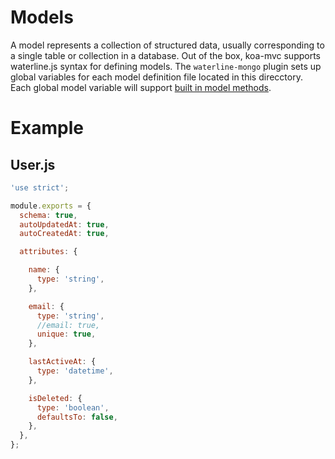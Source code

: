 # Models

A model represents a collection of structured data, usually corresponding to a single table or collection in a database. Out of the box,
koa-mvc supports waterline.js syntax for defining models. The `waterline-mongo` plugin sets up global variables for each model definition file
located in this direcctory. Each global model variable will support [built in model methods](http://sailsjs.com/documentation/reference/waterline-orm/models#?builtin-model-methods).

# Example

## User.js

```js
'use strict';

module.exports = {
  schema: true,
  autoUpdatedAt: true,
  autoCreatedAt: true,

  attributes: {

    name: {
      type: 'string',
    },

    email: {
      type: 'string',
      //email: true,
      unique: true,
    },

    lastActiveAt: {
      type: 'datetime',
    },

    isDeleted: {
      type: 'boolean',
      defaultsTo: false,
    },
  },
};
```
